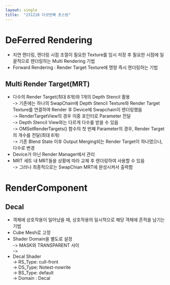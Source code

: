 ```yaml
---
layout: single
title:  "231218 다섯번째 포스팅"
---
```

# DeFerred Rendering
* 지연 렌더링, 렌더링 시점 조절이 필요한 Texture를 임시 저장 후 필요한 시점에 일괄적으로 렌더링하는 Multi Rendering 기법<br>
* Forward Rendering : Render Target Texture에 명령 즉시 렌더링하는 기법<br>
## Multi Render Target(MRT)
* 다수의 Render Target(최대 8개)와 1개의 Depth Stencil 활용 <br>
-> 기존에는 하나의 SwapChain에 Depth Stencil Texture와 Render Target Texture를 연결하여 Render 후 Device에 Swapchain이 렌더링했음 <br>
-> RenderTargetView의 경우 이중 포인터로 Parameter 전달 <br>
-> Depth Stencil View와는 다르게 다수를 받을 수 있음 <br>
-> OMSetRenderTargets() 함수의 첫 번째 Parameter의 경우, Render Target의 개수를 전달(최대 8개) <br>
-> 기존 Blend State 이후 Output Merging되는 Render Target이 하나였으나, 다수로 변경 <br>
* Device가 아닌 Render Manager에서 관리 <br>
* MRT 세트 내 MRT들을 상황에 따라 교체 후 렌더링하여 사용할 수 있음 <br>
-> 그러나 최종적으로는 SwapChian MRT에 완성시켜서 출력함 <br>

# RenderComponent
## Decal
* 객체에 상호작용이 일어났을 때, 상호작용의 일시적으로 해당 객체에 흔적을 남기는 기법
* Cube Mesh로 고정 <br>
* Shader Domain을 별도로 설정<br>
-> MASK와 TRANSPARENT 사이<br>
-> <br>
* Decal Shader<br>
-> RS_Type: cull-front <br>
-> DS_Type: Notest-nowrite <br>
-> BS_Type: default <br>
-> Domain : Decal <br>
